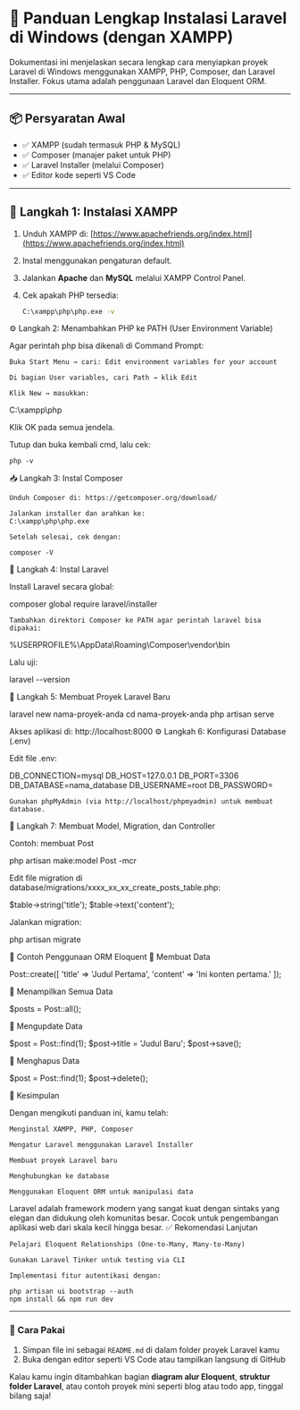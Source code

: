 # 📘 Panduan Lengkap Instalasi Laravel di Windows (dengan XAMPP)

Dokumentasi ini menjelaskan secara lengkap cara menyiapkan proyek Laravel di Windows menggunakan XAMPP, PHP, Composer, dan Laravel Installer. Fokus utama adalah penggunaan Laravel dan Eloquent ORM.

---

## 📦 Persyaratan Awal

- ✅ XAMPP (sudah termasuk PHP & MySQL)
- ✅ Composer (manajer paket untuk PHP)
- ✅ Laravel Installer (melalui Composer)
- ✅ Editor kode seperti VS Code

---

## 🔧 Langkah 1: Instalasi XAMPP

1. Unduh XAMPP di: [https://www.apachefriends.org/index.html](https://www.apachefriends.org/index.html)
2. Instal menggunakan pengaturan default.
3. Jalankan **Apache** dan **MySQL** melalui XAMPP Control Panel.
4. Cek apakah PHP tersedia:

   ```bash
   C:\xampp\php\php.exe -v

⚙️ Langkah 2: Menambahkan PHP ke PATH (User Environment Variable)

Agar perintah php bisa dikenali di Command Prompt:

    Buka Start Menu → cari: Edit environment variables for your account

    Di bagian User variables, cari Path → klik Edit

    Klik New → masukkan:

C:\xampp\php

Klik OK pada semua jendela.

Tutup dan buka kembali cmd, lalu cek:

    php -v

📥 Langkah 3: Instal Composer

    Unduh Composer di: https://getcomposer.org/download/

    Jalankan installer dan arahkan ke:
    C:\xampp\php\php.exe

    Setelah selesai, cek dengan:

    composer -V

🚀 Langkah 4: Instal Laravel

Install Laravel secara global:

composer global require laravel/installer

    Tambahkan direktori Composer ke PATH agar perintah laravel bisa dipakai:

%USERPROFILE%\AppData\Roaming\Composer\vendor\bin

Lalu uji:

laravel --version

🧪 Langkah 5: Membuat Proyek Laravel Baru

laravel new nama-proyek-anda
cd nama-proyek-anda
php artisan serve

Akses aplikasi di: http://localhost:8000
⚙️ Langkah 6: Konfigurasi Database (.env)

Edit file .env:

DB_CONNECTION=mysql
DB_HOST=127.0.0.1
DB_PORT=3306
DB_DATABASE=nama_database
DB_USERNAME=root
DB_PASSWORD=

    Gunakan phpMyAdmin (via http://localhost/phpmyadmin) untuk membuat database.

🧱 Langkah 7: Membuat Model, Migration, dan Controller

Contoh: membuat Post

php artisan make:model Post -mcr

Edit file migration di database/migrations/xxxx_xx_xx_create_posts_table.php:

$table->string('title');
$table->text('content');

Jalankan migration:

php artisan migrate

🧠 Contoh Penggunaan ORM Eloquent
🔹 Membuat Data

Post::create([
  'title' => 'Judul Pertama',
  'content' => 'Ini konten pertama.'
]);

🔹 Menampilkan Semua Data

$posts = Post::all();

🔹 Mengupdate Data

$post = Post::find(1);
$post->title = 'Judul Baru';
$post->save();

🔹 Menghapus Data

$post = Post::find(1);
$post->delete();

🎯 Kesimpulan

Dengan mengikuti panduan ini, kamu telah:

    Menginstal XAMPP, PHP, Composer

    Mengatur Laravel menggunakan Laravel Installer

    Membuat proyek Laravel baru

    Menghubungkan ke database

    Menggunakan Eloquent ORM untuk manipulasi data

Laravel adalah framework modern yang sangat kuat dengan sintaks yang elegan dan didukung oleh komunitas besar. Cocok untuk pengembangan aplikasi web dari skala kecil hingga besar.
✅ Rekomendasi Lanjutan

    Pelajari Eloquent Relationships (One-to-Many, Many-to-Many)

    Gunakan Laravel Tinker untuk testing via CLI

    Implementasi fitur autentikasi dengan:

    php artisan ui bootstrap --auth
    npm install && npm run dev


---

### 📌 Cara Pakai

1. Simpan file ini sebagai `README.md` di dalam folder proyek Laravel kamu
2. Buka dengan editor seperti VS Code atau tampilkan langsung di GitHub

Kalau kamu ingin ditambahkan bagian **diagram alur Eloquent**, **struktur folder Laravel**, atau contoh proyek mini seperti blog atau todo app, tinggal bilang saja!
